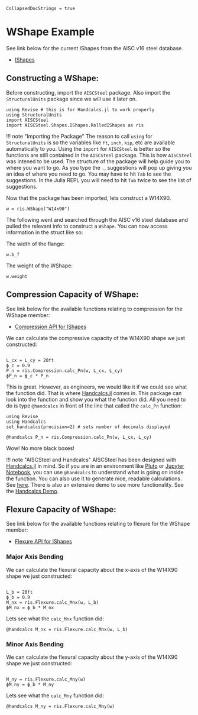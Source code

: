 ```@meta
CollapsedDocStrings = true
```

# WShape Example

See link below for the current IShapes from the AISC v16 steel database.

- [IShapes](@ref)

## Constructing a WShape:

Before constructing, import the `AISCSteel` package. Also import the `StructuralUnits` package since we will use it later on.

```@example wshape
using Revise # this is for Handcalcs.jl to work properly
using StructuralUnits
import AISCSteel
import AISCSteel.Shapes.IShapes.RolledIShapes as ris
```

!!! note "Importing the Package"
    The reason to call `using` for `StructuralUnits` is so the variables like `ft`, `inch`, `kip`, etc are available automatically to you. Using the `import` for `AISCSteel` is better so the functions are still contained in the `AISCSteel` package. This is how `AISCSteel` was intened to be used. The structure of the package will help guide you to where you want to go. As you type the `.`, suggestions will pop up giving you an idea of where you need to go. You may have to hit `Tab` to see the suggestions. In the Julia REPL you will need to hit `Tab` twice to see the list of suggestions.

Now that the package has been imported, lets construct a W14X90.

``` @example wshape
w = ris.WShape("W14x90")
```

The following went and searched through the AISC v16 steel database and pulled the relevant info to construct a `WShape`. You can now access information in the struct like so:

The width of the flange:

``` @example wshape
w.b_f
```

The weight of the WShape:

``` @example wshape
w.weight
```

## Compression Capacity of WShape:

See link below for the available functions relating to compression for the WShape member:

- [Compression API for IShapes](@ref)

We can calculate the compressive capacity of the W14X90 shape we just constructed:

```@example wshape

L_cx = L_cy = 20ft
ϕ_c = 0.9
P_n = ris.Compression.calc_Pn(w, L_cx, L_cy)
ϕP_n = ϕ_c * P_n
```

This is great. However, as engineers, we would like it if we could see what the function did. That is where [Handcalcs.jl](https://github.com/co1emi11er2/Handcalcs.jl) comes in. This package can look into the function and show you what the function did. All you need to do is type `@handcalcs` in front of the line that called the `calc_Pn` function:

```@example wshape
using Revise
using Handcalcs
set_handcalcs(precision=2) # sets number of decimals displayed

@handcalcs P_n = ris.Compression.calc_Pn(w, L_cx, L_cy)
```

Wow! No more black boxes! 

!!! note "AISCSteel and Handcalcs"
    AISCSteel has been designed with [Handcalcs.jl](https://github.com/co1emi11er2/Handcalcs.jl) in mind. So if you are in an environment like [Pluto](https://plutojl.org/) or [Jupyter Notebook](https://jupyter.org/), you can use `@handcalcs` to understand what is going on inside the function. You can also use it to generate nice, readable calculations. See [here](https://github.com/co1emi11er2/Handcalcs.jl/blob/master/examples/aisc_example.pdf). There is also an extensive demo to see more functionality. See the [Handcalcs Demo](https://featured.plutojl.org/math/handcalcsdemo).

## Flexure Capacity of WShape:

See link below for the available functions relating to flexure for the WShape member:

- [Flexure API for IShapes](@ref)

### Major Axis Bending

We can calculate the flexural capacity about the x-axis of the W14X90 shape we just constructed:

```@example wshape

L_b = 20ft
ϕ_b = 0.9
M_nx = ris.Flexure.calc_Mnx(w, L_b)
ϕM_nx = ϕ_b * M_nx
```

Lets see what the `calc_Mnx` function did:

```@example wshape
@handcalcs M_nx = ris.Flexure.calc_Mnx(w, L_b)
```

### Minor Axis Bending

We can calculate the flexural capacity about the y-axis of the W14X90 shape we just constructed:

```@example wshape

M_ny = ris.Flexure.calc_Mny(w)
ϕM_ny = ϕ_b * M_ny
```

Lets see what the `calc_Mny` function did:

```@example wshape
@handcalcs M_ny = ris.Flexure.calc_Mny(w)
```
